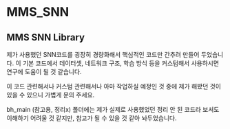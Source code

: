 # MMS_SNN
## MMS SNN Library


제가 사용했던 SNN코드를 굉장히 경량화해서 핵심적인 코드만 간추려 만들어 두었습니다.
이 기본 코드에서 데이터셋, 네트워크 구조, 학습 방식 등을 커스텀해서 사용하시면 연구에 도움이 될 것 같습니다.

이 코드 관련해서나 커스텀 관련해서나 아마 작업하실 예정인 것 중에 제가 해봤던 것이 있을 수 있으니 가볍게 문의 주세요.

bh_main (참고용, 정리x) 폴더에는 제가 실제로 사용했었던 정리 안 된 코드라 보셔도 이해하기 어려울 것 같지만, 참고가 될 수 있을 것 같아 놔두었습니다. 

